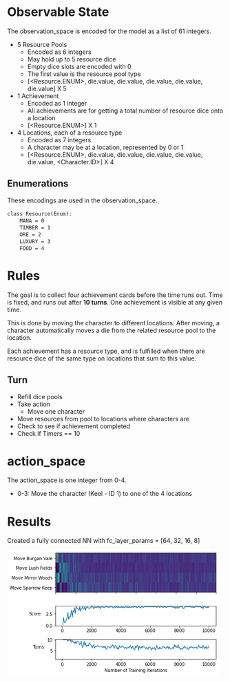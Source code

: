 # Observable State

The observation_space is encoded for the model as a list of 61 integers.

* 5 Resource Pools
   * Encoded as 6 integers
   * May hold up to 5 resource dice
   * Empty dice slots are encoded with 0
   * The first value is the resource pool type
   * [<Resource.ENUM>, die.value, die.value, die.value, die.value, die.value] X 5
* 1 Achievement
   * Encoded as 1 integer
   * All achievements are for getting a total number of resource dice onto a location
   * [<Resource.ENUM>] X 1
* 4 Locations, each of a resource type
   * Encoded as 7 integers
   * A character may be at a location, represented by 0 or 1
   * [<Resource.ENUM>, die.value, die.value, die.value, die.value, die.value, <Character.ID>] X 4

## Enumerations

These encodings are used in the observation_space.

```
class Resource(Enum):
    MANA = 0
    TIMBER = 1
    ORE = 2
    LUXURY = 3
    FOOD = 4
```

# Rules

The goal is to collect four achievement cards before the time runs out. Time is fixed, and runs out after **10 turns**. One achievement is visible at any given time.

This is done by moving the character to different locations. After moving, a character automatically moves a die from the related resource pool to the location.

Each achievement has a resource type, and is fulfilled when there are resource dice of the same type on locations that sum to this value.

## Turn

* Refill dice pools
* Take action
   * Move one character
* Move resources from pool to locations where characters are
* Check to see if achievement completed
* Check if Timers == 10

# action_space

The action_space is one integer from 0-4.

* 0-3: Move the character (Keel - ID 1) to one of the 4 locations

# Results

Created a fully connected NN with fc_layer_params = [64, 32, 16, 8]

![Results](results.png)